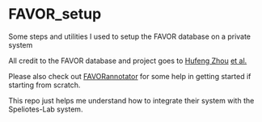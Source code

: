 # FAVOR_setup

Some steps and utilities I used to setup the FAVOR database on a private system

All credit to the FAVOR database and project goes to [Hufeng Zhou](https://github.com/zhouhufeng) [et al.](https://doi.org/10.1093/nar/gkac966)

Please also check out [FAVORannotator](https://github.com/zhouhufeng/FAVORannotator) for some help in getting started if starting from scratch.

This repo just helps me understand how to integrate their system with the Speliotes-Lab system.